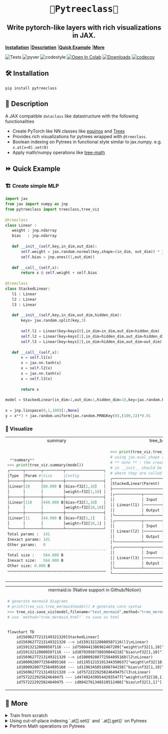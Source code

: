 <h1 align="center" style="font-family:Monospace" >🌲Pytreeclass🌲</h1>
<h2 align="center">Write pytorch-like layers with rich visualizations in JAX.</h2>

[**Installation**](#Installation)
|[**Description**](#Description)
|[**Quick Example**](#QuickExample)
|[**More**](#More)

![Tests](https://github.com/ASEM000/pytreeclass/actions/workflows/tests.yml/badge.svg)
![pyver](https://img.shields.io/badge/python-3.7%203.8%203.9%203.10-red)
![codestyle](https://img.shields.io/badge/codestyle-black-lightgrey)
[![Open In Colab](https://colab.research.google.com/assets/colab-badge.svg)](https://colab.research.google.com/drive/1bkYr-5HidtRSXFFBlvYqFa5pc5fQK_7-?usp=sharing)
[![Downloads](https://pepy.tech/badge/pytreeclass)](https://pepy.tech/project/pytreeclass)
[![codecov](https://codecov.io/gh/ASEM000/pytreeclass/branch/main/graph/badge.svg?token=TZBRMO0UQH)](https://codecov.io/gh/ASEM000/pytreeclass)

<!-- [![Downloads](https://static.pepy.tech/personalized-badge/kernex?period=month&units=international_system&left_color=black&right_color=blue&left_text=Downloads)](https://pepy.tech/project/kernex) -->

## 🛠️ Installation<a id="Installation"></a>

```python
pip install pytreeclass
```

## 📖 Description<a id="Description"></a>

A JAX compatible `dataclass` like datastructure with the following functionalities

- Create PyTorch like NN classes like [equinox](https://github.com/patrick-kidger/equinox) and [Treex](https://github.com/cgarciae/treex)
- Provides rich visualizations for pytrees wrapped with `@treeclass`.
- Boolean indexing on Pytrees in functional style similar to jax.numpy. e.g. `x.at[x<0].set(0) `
- Apply math/numpy operations like [tree-math](https://github.com/google/tree-math)


## ⏩ Quick Example <a id="QuickExample">

### 🏗️ Create simple MLP
```python
import jax
from jax import numpy as jnp
from pytreeclass import treeclass,tree_viz

@treeclass
class Linear :
   weight : jnp.ndarray
   bias   : jnp.ndarray

   def __init__(self,key,in_dim,out_dim):
       self.weight = jax.random.normal(key,shape=(in_dim, out_dim)) * jnp.sqrt(2/in_dim)
       self.bias = jnp.ones((1,out_dim))

   def __call__(self,x):
       return x @ self.weight + self.bias

@treeclass
class StackedLinear:
   l1 : Linear
   l2 : Linear
   l3 : Linear

   def __init__(self,key,in_dim,out_dim,hidden_dim):
       keys= jax.random.split(key,3)

       self.l1 = Linear(key=keys[0],in_dim=in_dim,out_dim=hidden_dim)
       self.l2 = Linear(key=keys[1],in_dim=hidden_dim,out_dim=hidden_dim)
       self.l3 = Linear(key=keys[2],in_dim=hidden_dim,out_dim=out_dim)

   def __call__(self,x):
       x = self.l1(x)
       x = jax.nn.tanh(x)
       x = self.l2(x)
       x = jax.nn.tanh(x)
       x = self.l3(x)

       return x
       
model = StackedLinear(in_dim=1,out_dim=1,hidden_dim=10,key=jax.random.PRNGKey(0)) 

x = jnp.linspace(0,1,100)[:,None]
y = x**3 + jax.random.uniform(jax.random.PRNGKey(0),(100,1))*0.01
```
### 🎨 Visualize

<div align="center">
<table>
<tr>
 <td align = "center"> summary </td> <td align = "center">tree_box</td><td align = "center">tree_diagram</td>
</tr>
<tr>
 
<td>

```python
 
 **summary**
>>> print(tree_viz.summary(model))
┌──────┬───────┬─────────┬─────────────────┐
│Type  │Param #│Size     │Config           │
├──────┼───────┼─────────┼─────────────────┤
│Linear│20     │80.000 B │bias=f32[1,10]   │
│      │       │         │weight=f32[1,10] │
├──────┼───────┼─────────┼─────────────────┤
│Linear│110    │440.000 B│bias=f32[1,10]   │
│      │       │         │weight=f32[10,10]│
├──────┼───────┼─────────┼─────────────────┤
│Linear│11     │44.000 B │bias=f32[1,1]    │
│      │       │         │weight=f32[10,1] │
└──────┴───────┴─────────┴─────────────────┘
Total params :	141
Inexact params:	141
Other params:	0
--------------------------------------------
Total size :	564.000 B
Inexact size:	564.000 B
Other size:	0.000 B
============================================
```
</td>

 <td>
 
```python
>>> print(tree_viz.tree_box(model,array=x))
# using jax.eval_shape (no-flops operation)
# ** note ** : the created modules 
# in __init__ should be in the same order
# where they are called in __call__
┌─────────────────────────────────────┐
│StackedLinear(Parent)                │
├─────────────────────────────────────┤
│┌────────────┬────────┬─────────────┐│
││            │ Input  │ f32[100,1]  ││
││ Linear(l1) │────────┼─────────────┤│
││            │ Output │ f32[100,10] ││
│└────────────┴────────┴─────────────┘│
│┌────────────┬────────┬─────────────┐│
││            │ Input  │ f32[100,10] ││
││ Linear(l2) │────────┼─────────────┤│
││            │ Output │ f32[100,10] ││
│└────────────┴────────┴─────────────┘│
│┌────────────┬────────┬─────────────┐│
││            │ Input  │ f32[100,10] ││
││ Linear(l3) │────────┼─────────────┤│
││            │ Output │ f32[100,1]  ││
│└────────────┴────────┴─────────────┘│
└─────────────────────────────────────┘
```
</td>
 
<td>

```python
 >>> print(tree_viz.tree_diagram(model))
StackedLinear
    ├── l1=Linear
    │   ├── weight=f32[1,10]
    │   └── bias=f32[1,10]  
    ├── l2=Linear
    │   ├── weight=f32[10,10]
    │   └── bias=f32[1,10]  
    └──l3=Linear
        ├── weight=f32[10,1]
        └── bias=f32[1,1]  
```
 </td> 

</tr>
 
<tr>
 
 </tr>
</table>



 

  
<table>
<tr><td align = "center" > mermaid.io (Native support in Github/Notion)</td></tr>
<tr>
 
<td>

```python
# generate mermaid diagrams
# print(tree_viz.tree_mermaid(model)) # generate core syntax
>>> tree_viz.save_viz(model,filename="test_mermaid",method="tree_mermaid_md") 
# use `method="tree_mermaid_html"` to save as html
 ```

 
```mermaid

flowchart TD
    id15696277213149321320[StackedLinear]
    id15696277213149321320 --> id159132120600507116(l1\nLinear)
    id159132120600507116 --- id7500441386962467209["weight\nf32[1,10]"]
    id159132120600507116 --- id10793958738030044218["bias\nf32[1,10]"]
    id15696277213149321320 --> id10009280772564895168(l2\nLinear)
    id10009280772564895168 --- id11951215191344350637["weight\nf32[10,10]"]
    id10009280772564895168 --- id1196345851686744158["bias\nf32[1,10]"]
    id15696277213149321320 --> id7572222925824649475(l3\nLinear)
    id7572222925824649475 --- id4749243995442935477["weight\nf32[10,1]"]
    id7572222925824649475 --- id8042761346510512486["bias\nf32[1,1]"]
```
 
</td>
 

</tr>
 </table>

 </div>

## 🔢 More<a id="More"></a>

<details><summary>Train from scratch</summary>
 
```python
 
x = jnp.linspace(0,1,100)[:,None]
y = x**3 + jax.random.uniform(jax.random.PRNGKey(0),(100,1))*0.01


def loss_func(model,x,y):
   return jnp.mean((model(x)-y)**2 )

@jax.jit
def update(model,x,y):
   value,grads = jax.value_and_grad(loss_func)(model,x,y)
   # no need to use `jax.tree_map` to update the model
   #  as it model is wrapped by @treeclass
   return value , model-1e-3*grads

for _ in range(1,10_001):
   value,model = update(model,x,y)

plt.plot(x,model(x),'--r',label = 'Prediction',linewidth=3)
plt.plot(x,y,'--k',label='True',linewidth=3)
plt.legend()
```
 
![image](assets/regression_example.svg)

</details>

<details>

<summary>Using out-of-place indexing `.at[].set()` and `.at[].get()` on Pytrees</summary>

Similar to JAX pytreeclass provides `.at` property for out-of-place update.

```python

# get layer1
layer1 = model.l1

# layer1 repr
>>> print(f"{layer1!r}")
Linear(weight=f32[1,10],bias=f32[1,10])

# layer1 str
>>> print(f"{layer1!s}")
Linear(
  weight=
    [[-2.55655     1.674097    0.07847876  0.48010758 -1.9021134  -0.95792925
       0.27486905  0.6492373  -0.51447827  1.077894  ]],
  bias=
    [[1.0345106  0.9914236  0.9971589  0.9965508  1.1548151  0.99296653
      0.9731281  0.9994397  0.9537985  1.0100957 ]])

# get only positive values
>>> print(layer1.at[layer1>0].get())
Linear(
  weight=
    [1.674097   0.07847876 0.48010758 0.27486905 0.6492373  1.077894  ],
  bias=
    [1.0345106  0.9914236  0.9971589  0.9965508  1.1548151  0.99296653
     0.9731281  0.9994397  0.9537985  1.0100957 ])

# set negative values to 0
>>> print(layer1.at[layer1<0].set(0))
Linear(
  weight=
    [[0.         1.674097   0.07847876 0.48010758 0.         0.
      0.27486905 0.6492373  0.         1.077894  ]],
  bias=
    [[1.0345106  0.9914236  0.9971589  0.9965508  1.1548151  0.99296653
      0.9731281  0.9994397  0.9537985  1.0100957 ]])

```

</details>

<details>
<summary>Perform Math operations on Pytrees</summary>

```python
@treeclass
class Test :
  a : float
  b : float
  c : float
  name : str = static_field() # ignore from jax computations


# basic operations
A = Test(10,20,30,'A')
assert (A + A) == Test(20,40,60,'A')
assert (A - A) == Test(0,0,0,'A')
assert (A*A).reduce_mean() == 1400
assert (A + 1) == Test(11,21,31,'A')

# selective operations

# only add 1 to field `a`
# all other fields are set to None and returns the same class
assert (A['a'] + 1) == Test(11,None,None,'A')

# use `|` to merge classes by performing ( left_node or  right_node )
Aa = A['a'] + 10 # Test(a=20,b=None,c=None,name=A)
Ab = A['b'] + 10 # Test(a=None,b=30,c=None,name=A)

assert (Aa | Ab | A ) == Test(20,30,30,'A')

# indexing by class
assert A[A>10]  == Test(a=None,b=20,c=30,name='A')


# Register custom operations
B = Test([10,10],20,30,'B')
B.register_op( func=lambda node:node+1,name='plus_one')
assert B.plus_one() == Test(a=[11, 11],b=21,c=31,name='B')


# Register custom reduce operations ( similar to functools.reduce)
C = Test(jnp.array([10,10]),20,30,'C')

C.register_op(
    func=jnp.prod,            # function applied on each node
    name='product',           # name of the function
    reduce_op=lambda x,y:x*y, # function applied between nodes (accumulated * current node)
    init_val=1                # initializer for the reduce function
                )

# product applies only on each node
# and returns an instance of the same class
assert C.product() == Test(a=100,b=20,c=30,name='C')

# `reduce_` + name of the registered function (`product`)
# reduces the class and returns a value
assert C.reduce_product() == 60000
```

</details>
